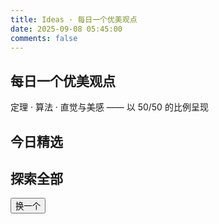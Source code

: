 ```yaml
---
title: Ideas · 每日一个优美观点
date: 2025-09-08 05:45:00
comments: false
---
```


<div id="ideas-page" class="ideas-page">
  <section class="ideas-hero">
    <h1>每日一个优美观点</h1>
    <p class="subtitle">定理 · 算法 · 直觉与美感 —— 以 50/50 的比例呈现</p>
  </section>

  <section class="ideas-daily" aria-labelledby="daily-title">
    <h2 id="daily-title">今日精选</h2>
    <div id="ideas-daily-card"></div>
  </section>

  <section class="ideas-explore" aria-labelledby="explore-title">
    <div class="explore-header">
      <h2 id="explore-title">探索全部</h2>
      <div class="explore-actions">
        <button id="ideas-next-btn" class="btn">换一个</button>
      </div>
    </div>
    <div id="ideas-list" class="ideas-list"></div>
  </section>
</div>

<script src="/js/ideas-data.js?v=20250908-01" data-pjax></script>
<script src="/js/ideas.js?v=20250908-01" data-pjax></script>
